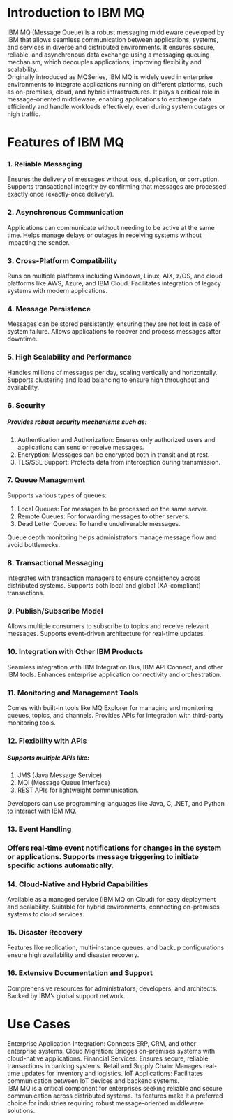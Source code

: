 # Introduction to IBM MQ
IBM MQ (Message Queue) is a robust messaging middleware developed by IBM that allows seamless communication between applications, systems, and services in diverse and distributed environments. It ensures secure, reliable, and asynchronous data exchange using a messaging queuing mechanism, which decouples applications, improving flexibility and scalability.
<br>
Originally introduced as MQSeries, IBM MQ is widely used in enterprise environments to integrate applications running on different platforms, such as on-premises, cloud, and hybrid infrastructures. It plays a critical role in message-oriented middleware, enabling applications to exchange data efficiently and handle workloads effectively, even during system outages or high traffic.
<br>
<h1>Features of IBM MQ</h1>
<h3>1. Reliable Messaging</h3>
Ensures the delivery of messages without loss, duplication, or corruption.
Supports transactional integrity by confirming that messages are processed exactly once (exactly-once delivery).
<h3>2. Asynchronous Communication</h3>
Applications can communicate without needing to be active at the same time.
Helps manage delays or outages in receiving systems without impacting the sender.
<h3>3. Cross-Platform Compatibility</h3>
Runs on multiple platforms including Windows, Linux, AIX, z/OS, and cloud platforms like AWS, Azure, and IBM Cloud.
Facilitates integration of legacy systems with modern applications.
<h3>4. Message Persistence</h3>
Messages can be stored persistently, ensuring they are not lost in case of system failure.
Allows applications to recover and process messages after downtime.
<h3>5. High Scalability and Performance</h3>
Handles millions of messages per day, scaling vertically and horizontally.
Supports clustering and load balancing to ensure high throughput and availability.
<h3>6. Security</h3>
<h5>Provides robust security mechanisms such as:</h5>
<ol>
<li>Authentication and Authorization: Ensures only authorized users and applications can send or receive messages.</li>
<li>Encryption: Messages can be encrypted both in transit and at rest.</li>
<li>TLS/SSL Support: Protects data from interception during transmission.</li>
</ol>
<h3>7. Queue Management</h3>
Supports various types of queues:
<ol>
<li>Local Queues: For messages to be processed on the same server.</li>
<li>Remote Queues: For forwarding messages to other servers.</li>
<li>Dead Letter Queues: To handle undeliverable messages.</li>
</ol>
Queue depth monitoring helps administrators manage message flow and avoid bottlenecks.
<h3>8. Transactional Messaging</h3>
Integrates with transaction managers to ensure consistency across distributed systems.
Supports both local and global (XA-compliant) transactions.
<h3>9. Publish/Subscribe Model</h3>
Allows multiple consumers to subscribe to topics and receive relevant messages.
Supports event-driven architecture for real-time updates.
<h3>10. Integration with Other IBM Products</h3>
Seamless integration with IBM Integration Bus, IBM API Connect, and other IBM tools.
Enhances enterprise application connectivity and orchestration.
<h3>11. Monitoring and Management Tools</h3>
Comes with built-in tools like MQ Explorer for managing and monitoring queues, topics, and channels.
Provides APIs for integration with third-party monitoring tools.
<h3>12. Flexibility with APIs</h3>
<h5>Supports multiple APIs like:</h5>
<ol>
<li>JMS (Java Message Service)</li>
<li>MQI (Message Queue Interface)</li>
<li>REST APIs for lightweight communication.</li>
</ol>
Developers can use programming languages like Java, C, .NET, and Python to interact with IBM MQ.
<h3>13. Event Handling<h3>
Offers real-time event notifications for changes in the system or applications.
Supports message triggering to initiate specific actions automatically.
<h3>14. Cloud-Native and Hybrid Capabilities</h3>
Available as a managed service (IBM MQ on Cloud) for easy deployment and scalability.
Suitable for hybrid environments, connecting on-premises systems to cloud services.
<h3>15. Disaster Recovery</h3>
Features like replication, multi-instance queues, and backup configurations ensure high availability and disaster recovery.
<h3>16. Extensive Documentation and Support</h3>
Comprehensive resources for administrators, developers, and architects.
Backed by IBM’s global support network.
<h1>Use Cases</h1>
Enterprise Application Integration: Connects ERP, CRM, and other enterprise systems.
Cloud Migration: Bridges on-premises systems with cloud-native applications.
Financial Services: Ensures secure, reliable transactions in banking systems.
Retail and Supply Chain: Manages real-time updates for inventory and logistics.
IoT Applications: Facilitates communication between IoT devices and backend systems.
<br>
IBM MQ is a critical component for enterprises seeking reliable and secure communication across distributed systems. Its features make it a preferred choice for industries requiring robust message-oriented middleware solutions.